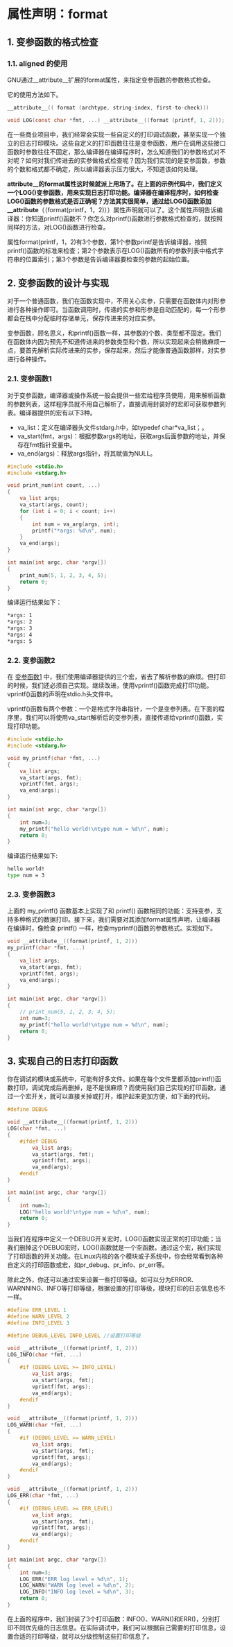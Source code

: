 # 属性声明：format

## 1. 变参函数的格式检查
### 1.1. aligned 的使用
GNU通过__attribute__扩展的format属性，来指定变参函数的参数格式检查。

它的使用方法如下。

```c
__attribute__(( format (archtype, string-index, first-to-check)))

void LOG(const char *fmt, ...) __attribute__((format (printf, 1, 2)));
```

在一些商业项目中，我们经常会实现一些自定义的打印调试函数，甚至实现一个独立的日志打印模块。这些自定义的打印函数往往是变参函数，用户在调用这些接口函数时参数往往不固定，那么编译器在编译程序时，怎么知道我们的参数格式对不对呢？如何对我们传进去的实参做格式检查呢？因为我们实现的是变参函数，参数的个数和格式都不确定，所以编译器表示压力很大，不知道该如何处理。

__attribute__的format属性这时候就派上用场了。在上面的示例代码中，我们定义一个LOG()变参函数，用来实现日志打印功能。编译器在编译程序时，如何检查LOG()函数的参数格式是否正确呢？方法其实很简单，通过给LOG()函数添加__attribute__（（format(printf，1，2)））属性声明就可以了。这个属性声明告诉编译器：你知道printf()函数不？你怎么对printf()函数进行参数格式检查的，就按照同样的方法，对LOG()函数进行检查。

属性format(printf，1，2)有3个参数，第1个参数printf是告诉编译器，按照printf()函数的标准来检查；第2个参数表示在LOG()函数所有的参数列表中格式字符串的位置索引；第3个参数是告诉编译器要检查的参数的起始位置。

## 2. 变参函数的设计与实现
对于一个普通函数，我们在函数实现中，不用关心实参，只需要在函数体内对形参进行各种操作即可。当函数调用时，传递的实参和形参是自动匹配的，每一个形参都会在栈中分配临时存储单元，保存传进来的对应实参。

变参函数，顾名思义，和printf()函数一样，其参数的个数、类型都不固定。我们在函数体内因为预先不知道传进来的参数类型和个数，所以实现起来会稍微麻烦一点，要首先解析实际传进来的实参，保存起来，然后才能像普通函数那样，对实参进行各种操作。
### 2.1. 变参函数1
对于变参函数，编译器或操作系统一般会提供一些宏给程序员使用，用来解析函数的参数列表，这样程序员就不用自己解析了，直接调用封装好的宏即可获取参数列表。编译器提供的宏有以下3种。
- va_list：定义在编译器头文件stdarg.h中，如typedef char*va_list；。
- va_start(fmt，args)：根据参数args的地址，获取args后面参数的地址，并保存在fmt指针变量中。
- va_end(args)：释放args指针，将其赋值为NULL。

```c
#include <stdio.h>
#include <stdarg.h>

void print_num(int count, ...)
{
    va_list args;
    va_start(args, count);
    for (int i = 0; i < count; i++)
    {
        int num = va_arg(args, int);
        printf("*args: %d\n", num);
    }
    va_end(args);
}

int main(int argc, char *argv[])
{
    print_num(5, 1, 2, 3, 4, 5);
    return 0;
}
```
编译运行结果如下：
```bash
*args: 1
*args: 2
*args: 3
*args: 4
*args: 5
```

### 2.2. 变参函数2
在 [变参函数1](#21-变参函数1) 中，我们使用编译器提供的三个宏，省去了解析参数的麻烦。但打印的时候，我们还必须自己实现。继续改进，使用vprintf()函数完成打印功能。vprintf()函数的声明在stdio.h头文件中。

vprintf()函数有两个参数：一个是格式字符串指针，一个是变参列表。在下面的程序里，我们可以将使用va_start解析后的变参列表，直接传递给vprintf()函数，实现打印功能。

```c
#include <stdio.h>
#include <stdarg.h>

void my_printf(char *fmt, ...)
{
    va_list args;
    va_start(args, fmt);
    vprintf(fmt, args);
    va_end(args);
}

int main(int argc, char *argv[])
{
    int num=3;
    my_printf("hello world!\ntype num = %d\n", num);
    return 0;
}
```
编译运行结果如下:
```bash
hello world!
type num = 3
```

### 2.3. 变参函数3
上面的 my_printf() 函数基本上实现了和 printf() 函数相同的功能：支持变参，支持多种格式的数据打印。接下来，我们需要对其添加format属性声明，让编译器在编译时，像检查 printf() 一样，检查myprintf()函数的参数格式。实现如下。
```c
void __attribute__((format(printf, 1, 2)))
my_printf(char *fmt, ...)
{
    va_list args;
    va_start(args, fmt);
    vprintf(fmt, args);
    va_end(args);
}

int main(int argc, char *argv[])
{
    // print_num(5, 1, 2, 3, 4, 5);
    int num=3;
    my_printf("hello world!\ntype num = %d\n", num);
    return 0;
}
```


## 3. 实现自己的日志打印函数
你在调试的模块或系统中，可能有好多文件。如果在每个文件里都添加printf()函数打印，调试完成后再删掉，是不是很麻烦？而使用我们自己实现的打印函数，通过一个宏开关，就可以直接关掉或打开，维护起来更加方便，如下面的代码。
```c
#define DEBUG

void __attribute__((format(printf, 1, 2)))
LOG(char *fmt, ...)
{
    #ifdef DEBUG
        va_list args;
        va_start(args, fmt);
        vprintf(fmt, args);
        va_end(args);
    #endif
}

int main(int argc, char *argv[])
{
    int num=3;
    LOG("hello world!\ntype num = %d\n", num);
    return 0;
}
```

当我们在程序中定义一个DEBUG开关宏时，LOG()函数实现正常的打印功能；当我们删掉这个DEBUG宏时，LOG()函数就是一个空函数。通过这个宏，我们实现了打印函数的开关功能。在Linux内核的各个模块或子系统中，你会经常看到各种自定义的打印函数或宏，如pr_debug、pr_info、pr_err等。

除此之外，你还可以通过宏来设置一些打印等级。如可以分为ERROR、WARNNING、INFO等打印等级，根据设置的打印等级，模块打印的日志信息也不一样。
```c
#define ERR_LEVEL 1
#define WARN_LEVEL 2
#define INFO_LEVEL 3

#define DEBUG_LEVEL INFO_LEVEL //设置打印等级

void __attribute__((format(printf, 1, 2)))
LOG_INFO(char *fmt, ...)
{
    #if (DEBUG_LEVEL >= INFO_LEVEL)
        va_list args;
        va_start(args, fmt);
        vprintf(fmt, args);
        va_end(args);
    #endif
}

void __attribute__((format(printf, 1, 2)))
LOG_WARN(char *fmt, ...)
{
    #if (DEBUG_LEVEL >= WARN_LEVEL)
        va_list args;
        va_start(args, fmt);
        vprintf(fmt, args);
        va_end(args);
    #endif
}

void __attribute__((format(printf, 1, 2)))
LOG_ERR(char *fmt, ...)
{
    #if (DEBUG_LEVEL >= ERR_LEVEL)
        va_list args;
        va_start(args, fmt);
        vprintf(fmt, args);
        va_end(args);
    #endif
}

int main(int argc, char *argv[])
{
    int num=3;
    LOG_ERR("ERR log level = %d\n", 1);
    LOG_WARN("WARN log level = %d\n", 2);
    LOG_INFO("INFO log level = %d\n", 3);
    return 0;
}
```
在上面的程序中，我们封装了3个打印函数：INFO()、WARN()和ERR()，分别打印不同优先级的日志信息。在实际调试中，我们可以根据自己需要的打印信息，设置合适的打印等级，就可以分级控制这些打印信息了。